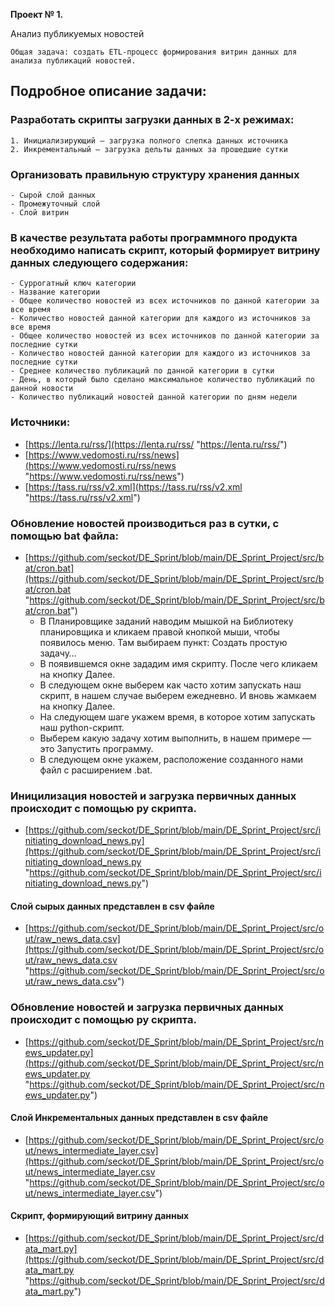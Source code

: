 **Проект № 1.**

Анализ публикуемых новостей

	Общая задача: создать ETL-процесс формирования витрин данных для анализа публикаций новостей.

## Подробное описание задачи:

### Разработать скрипты загрузки данных в 2-х режимах:
	1. Инициализирующий – загрузка полного слепка данных источника
	2. Инкрементальный – загрузка дельты данных за прошедшие сутки


### Организовать правильную структуру хранения данных
	- Сырой слой данных
	- Промежуточный слой
	- Слой витрин

### В качестве результата работы программного продукта необходимо написать скрипт, который формирует витрину данных следующего содержания:

	- Суррогатный ключ категории
	- Название категории
	- Общее количество новостей из всех источников по данной категории за все время
	- Количество новостей данной категории для каждого из источников за все время
	- Общее количество новостей из всех источников по данной категории за последние сутки
	- Количество новостей данной категории для каждого из источников за последние сутки
	- Среднее количество публикаций по данной категории в сутки
	- День, в который было сделано максимальное количество публикаций по данной новости
	- Количество публикаций новостей данной категории по дням недели

### Источники:
- [https://lenta.ru/rss/](https://lenta.ru/rss/ "https://lenta.ru/rss/")
- [https://www.vedomosti.ru/rss/news](https://www.vedomosti.ru/rss/news "https://www.vedomosti.ru/rss/news")
- [https://tass.ru/rss/v2.xml](https://tass.ru/rss/v2.xml "https://tass.ru/rss/v2.xml")


### Обновление новостей производиться раз в сутки, с помощью bat файла:

- [https://github.com/seckot/DE_Sprint/blob/main/DE_Sprint_Project/src/bat/cron.bat](https://github.com/seckot/DE_Sprint/blob/main/DE_Sprint_Project/src/bat/cron.bat "https://github.com/seckot/DE_Sprint/blob/main/DE_Sprint_Project/src/bat/cron.bat")
	- В Планировщике заданий наводим мышкой на Библиотеку планировщика и кликаем правой кнопкой мыши, чтобы появилось меню. Там выбираем пункт: Создать простую задачу…
	- В появившемся окне зададим имя скрипту. После чего кликаем на кнопку Далее.
	- В следующем окне выберем как часто хотим запускать наш скрипт, в нашем случае выберем ежедневно. И вновь жамкаем на кнопку Далее.
	- На следующем шаге укажем время, в которое хотим запускать наш python-скрипт.
	- Выберем какую задачу хотим выполнить, в нашем примере — это Запустить программу.
	- В следующем окне укажем, расположение созданного нами файл с расширением .bat.

### Иницилизация новостей и загрузка первичных данных происходит с помощью py скрипта.
- [https://github.com/seckot/DE_Sprint/blob/main/DE_Sprint_Project/src/initiating_download_news.py](https://github.com/seckot/DE_Sprint/blob/main/DE_Sprint_Project/src/initiating_download_news.py "https://github.com/seckot/DE_Sprint/blob/main/DE_Sprint_Project/src/initiating_download_news.py")
#### Слой сырых данных представлен в csv файле
- [https://github.com/seckot/DE_Sprint/blob/main/DE_Sprint_Project/src/out/raw_news_data.csv](https://github.com/seckot/DE_Sprint/blob/main/DE_Sprint_Project/src/out/raw_news_data.csv "https://github.com/seckot/DE_Sprint/blob/main/DE_Sprint_Project/src/out/raw_news_data.csv")
### Обновление новостей и загрузка первичных данных происходит с помощью py скрипта.
- [https://github.com/seckot/DE_Sprint/blob/main/DE_Sprint_Project/src/news_updater.py](https://github.com/seckot/DE_Sprint/blob/main/DE_Sprint_Project/src/news_updater.py "https://github.com/seckot/DE_Sprint/blob/main/DE_Sprint_Project/src/news_updater.py")
#### Слой Инкрементальных данных представлен в csv файле
- [https://github.com/seckot/DE_Sprint/blob/main/DE_Sprint_Project/src/out/news_intermediate_layer.csv](https://github.com/seckot/DE_Sprint/blob/main/DE_Sprint_Project/src/out/news_intermediate_layer.csv "https://github.com/seckot/DE_Sprint/blob/main/DE_Sprint_Project/src/out/news_intermediate_layer.csv")
#### Cкрипт, формирующий витрину данных
- [https://github.com/seckot/DE_Sprint/blob/main/DE_Sprint_Project/src/data_mart.py](https://github.com/seckot/DE_Sprint/blob/main/DE_Sprint_Project/src/data_mart.py "https://github.com/seckot/DE_Sprint/blob/main/DE_Sprint_Project/src/data_mart.py")
